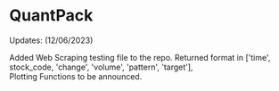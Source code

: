 # QuantPack

Updates: (12/06/2023)

Added Web Scraping testing file to the repo. Returned format in ['time', stock_code, 'change', 'volume', 'pattern', 'target'],  
Plotting Functions to be announced. 

